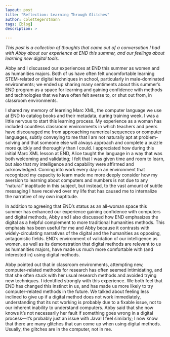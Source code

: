 ```yaml
---
layout: post
title: "Reflection: Learning Through Glitches"
author: colettegerstmann
tags: [blog]
description: >

---
```


*This post is a collection of thoughts that came out of a conversation I had with Abby about our experience at END this summer, and our feelings about learning new digital tools.*

Abby and I discussed our experiences at END this summer as women and as humanities majors. Both of us have often felt uncomfortable learning STEM-related or digital techniques in school, particularly in male-dominated environments; we ended up sharing many sentiments about this summer’s END program as a space for learning and gaining confidence with methods and technologies that we have often felt averse to, or shut out from, in classroom environments.

I shared my memory of learning Marc XML, the computer language we use at END to catalog books and their metadata, during training week. I was a little nervous to start this learning process. My experience as a woman has included countless classroom environments in which teachers and peers have discouraged me from approaching numerical sequences or computer languages, subtly conveying to me that I am not naturally apt at problem-solving and that someone else will always approach and complete a puzzle more quickly and thoroughly than I could. I appreciated how during this initial Marc XML lesson at END, Alice taught the language in a way that was both welcoming and validating; I felt that I was given time and room to learn, but also that my intelligence and capability were affirmed and acknowledged. Coming into work every day in an environment that recognized my capacity to learn made me more deeply consider how my aversion to learning about computers and numbers is not due to any “natural” inaptitude in this subject, but instead, to the vast amount of subtle messaging I have received over my life that has caused me to internalize the narrative of my own inaptitude.

In addition to agreeing that END’s status as an all-woman space this summer has enhanced our experience gaining confidence with computers and digital methods, Abby and I also discussed how END emphasizes the digital as a helpful complement to more traditional humanities methods. This emphasis has been useful for me and Abby because it contrasts with widely-circulating narratives of the digital and the humanities as opposing, antagonistic fields. END’s environment of validation of our intelligence as women, as well as its demonstration that digital methods are relevant to us as humanities majors, have made us much more comfortable with (and interested in) using digital methods.

Abby pointed out that in classroom environments, attempting new, computer-related methods for research has often seemed intimidating, and that she often stuck with her usual research methods and avoided trying new techniques. I identified strongly with this experience. We both feel that END has changed this instinct in us, and has made us more likely to try computer-related methods in the future. We talked about feeling less inclined to give up if a digital method does not work immediately, understanding that its not working is probably due to a fixable issue, not to our inherent inability to understand computers. Abby said that she now knows it’s not necessarily her fault if something goes wrong in a digital process—it’s probably just an issue with Java! I feel similarly; I now know that there are many glitches that can come up when using digital methods. Usually, the glitches are in the computer, not in me.
